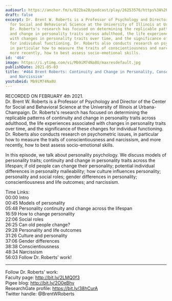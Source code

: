 ```yaml
---
audiourl: https://anchor.fm/s/822ba20/podcast/play/26253576/https%3A%2F%2Fd3ctxlq1ktw2nl.cloudfront.net%2Fstaging%2F2021-1-5%2F9f2c368d-712c-a98d-fb64-0d1e394787b8.m4a
draft: false
excerpt: Dr. Brent W. Roberts is a Professor of Psychology and Director of the Center
  for Social and Behavioral Science at the University of Illinois at Urbana-Champaign.
  Dr. Roberts's research has focused on determining the replicable patterns of continuity
  and change in personality traits across adulthood, the life experiences associated
  with changes in personality traits over time, and the significance of these changes
  for individual functioning. Dr. Roberts also conducts research on psychometric issues,
  in particular how to measure the traits of conscientiousness and narcissism, and
  more recently, how to best assess socio-emotional skills.
id: '464'
image: https://i.ytimg.com/vi/Mb9iM74Na8U/maxresdefault.jpg
publishDate: 2021-05-03
title: '#464 Brent Roberts: Continuity and Change in Personality, Conscientiousness,
  and Narcissism'
youtubeid: Mb9iM74Na8U
---
```

<div class="timelinks">

RECORDED ON FEBRUARY 4th 2021.  
Dr. Brent W. Roberts is a Professor of Psychology and Director of the Center for Social and Behavioral Science at the University of Illinois at Urbana-Champaign. Dr. Roberts's research has focused on determining the replicable patterns of continuity and change in personality traits across adulthood, the life experiences associated with changes in personality traits over time, and the significance of these changes for individual functioning. Dr. Roberts also conducts research on psychometric issues, in particular how to measure the traits of conscientiousness and narcissism, and more recently, how to best assess socio-emotional skills.

In this episode, we talk about personality psychology. We discuss models of personality traits; continuity and change in personality traits across the lifespan; if old people can change their personality; potential individual differences in personality malleability; how culture influences personality; personality and social roles; gender differences in personality; conscientiousness and life outcomes; and narcissism.

Time Links:  
<time>00:00</time> Intro  
<time>00:45</time> Models of personality  
<time>05:48</time> Personality continuity and change across the lifespan  
<time>16:59</time> How to change personality  
<time>22:06</time> Social roles  
<time>26:25</time> Can old people change?  
<time>29:28</time> Personality and life outcomes  
<time>31:26</time> Culture and personality  
<time>37:06</time> Gender differences  
<time>38:38</time> Conscientiousness  
<time>48:34</time> Narcissism  
<time>56:03</time> Follow Dr. Roberts’ work!

---

Follow Dr. Roberts’ work:  
Faculty page: http://bit.ly/2LMQ0f3  
Pigee blog: http://bit.ly/2O0eBhv  
ResearchGate profile: https://bit.ly/38hCurA  
Twitter handle: @BrentWRoberts
</div>

